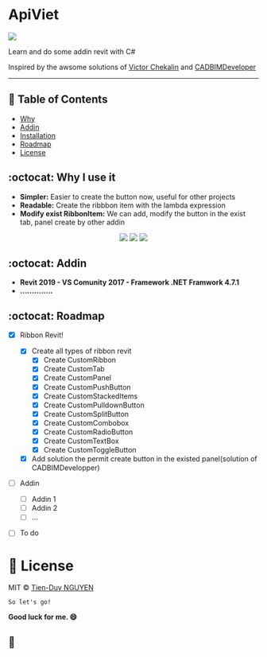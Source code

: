 # **ApiViet**
<p align="left">
  <img src="https://img.shields.io/badge/apiviet-TienDuy-green" />
</p>
Learn and do some addin revit with C#

Inspired by the awsome solutions of [Victor Chekalin](https://github.com/chekalin-v) 
and [CADBIMDeveloper](https://github.com/CADBIMDeveloper)

---

## 📄 Table of Contents
- [Why](#why)
- [Addin](#addin)
- [Installation](#installation)
- [Roadmap](#roadmap)
- [License](#license)


<a name="ribbon"></a>
## :octocat: Why I use it
- **Simpler:** Easier to create the button now, useful for other projects
- **Readable:** Create the ribbbon item with the lambda expression
- **Modify exist RibbonItem:** We can add, modify the button in the exist tab, panel create by other addin

<p align="center">
  <img src="https://i.imgur.com/l2criCU.png" />
  <img src="https://i.imgur.com/hcHAa4Q.png" />
  <img src="https://i.imgur.com/bgUjVRT.pngg" />
</p>


<a name="addin"></a>
## :octocat: Addin
- **Revit 2019 - VS Comunity 2017 - Framework .NET Framwork 4.7.1**
- **..............**


<a name="roadmap"></a>
## :octocat: Roadmap

- [x] Ribbon Revit!
  - [x] Create all types of ribbon revit
    - [x] Create CustomRibbon
    - [x] Create CustomTab
    - [x] Create CustomPanel
    - [x] Create CustomPushButton
    - [x] Create CustomStackedItems
    - [x] Create CustomPulldownButton
    - [x] Create CustomSplitButton
    - [x] Create CustomCombobox
    - [x] Create CustomRadioButton
    - [x] Create CustomTextBox
    - [x] Create CustomToggleButton
  - [x] Add solution the permit create button in the existed panel(solution of CADBIMDevelopper)
- [ ] Addin
  - [ ] Addin 1
  - [ ] Addin 2
  - [ ] ...
- [ ] To do



<a name="license"></a>
# 📃 License

MIT © [Tien-Duy NGUYEN](https://github.com/TienDuyNGUYEN)


```So let's go!``` 

**Good luck for me. 😄**

:baby_chick:
---
